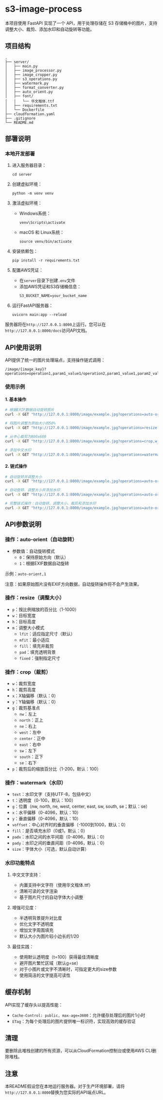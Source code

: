 # s3-image-process

本项目使用 FastAPI 实现了一个 API，用于处理存储在 S3 存储桶中的图片，支持调整大小、裁剪、添加水印和自动旋转等功能。

## 项目结构

```
.
├── server/
│   ├── main.py
│   ├── image_processor.py
│   ├── image_cropper.py
│   ├── s3_operations.py
│   ├── watermark.py
│   ├── format_converter.py
│   ├── auto_orient.py
│   ├── font/
│   │   └── 华文楷体.ttf
│   ├── requirements.txt
│   └── Dockerfile
├── cloudformation.yaml
├── .gitignore
└── README.md
```

## 部署说明

### 本地开发部署

1. 进入服务器目录：
   ```
   cd server
   ```

2. 创建虚拟环境：
   ```
   python -m venv venv
   ```

3. 激活虚拟环境：
   - Windows系统：
     ```
     venv\Scripts\activate
     ```
   - macOS 和 Linux系统：
     ```
     source venv/bin/activate
     ```

4. 安装依赖包：
   ```
   pip install -r requirements.txt
   ```

5. 配置AWS凭证：
   - 在`server`目录下创建`.env`文件
   - 添加AWS凭证和S3存储桶信息：
     ```
     S3_BUCKET_NAME=your_bucket_name
     ```

6. 运行FastAPI服务器：
   ```
   uvicorn main:app --reload
   ```

服务器将在`http://127.0.0.1:8000`上运行。您可以在`http://127.0.0.1:8000/docs`访问API文档。

## API使用说明

API提供了统一的图片处理端点，支持操作链式调用：

```
/image/{image_key}?operations=operation1,param1_value1/operation2,param1_value1,param2_value2
```

### 使用示例

#### 1. 基本操作

```bash
# 根据EXIF数据自动旋转图片
curl -X GET "http://127.0.0.1:8000/image/example.jpg?operations=auto-orient,1" --output result.jpg

# 将图片调整为原始大小的50%
curl -X GET "http://127.0.0.1:8000/image/example.jpg?operations=resize,p_50" --output result.jpg

# 从中心裁剪为800x600
curl -X GET "http://127.0.0.1:8000/image/example.jpg?operations=crop,w_800,h_600,g_center" --output result.jpg

# 添加中文水印
curl -X GET "http://127.0.0.1:8000/image/example.jpg?operations=watermark,text_版权所有,g_se" --output result.jpg
```

#### 2. 链式操作

```bash
# 自动旋转并调整大小
curl -X GET "http://127.0.0.1:8000/image/example.jpg?operations=auto-orient,1/resize,w_1000,h_800" --output result.jpg

# 自动旋转、调整大小并添加水印
curl -X GET "http://127.0.0.1:8000/image/example.jpg?operations=auto-orient,1/resize,w_800,h_600/watermark,text_版权所有,g_se" --output result.jpg

# 完整链式操作：自动旋转、调整大小、裁剪和添加水印
curl -X GET "http://127.0.0.1:8000/image/example.jpg?operations=auto-orient,1/resize,p_50/crop,w_400,h_300,g_center/watermark,text_版权所有,g_se" --output result.jpg
```

## API参数说明

### 操作：auto-orient（自动旋转）

- 参数值：自动旋转模式
  - `0`：保持原始方向（默认）
  - `1`：根据EXIF数据自动旋转

示例：`auto-orient,1`

注意：如果原始图片没有EXIF方向数据，自动旋转操作将不会产生效果。

### 操作：resize（调整大小）

- `p`：按比例缩放的百分比（1-1000）
- `w`：目标宽度
- `h`：目标高度
- `m`：调整大小模式
  - `lfit`：适应指定尺寸（默认）
  - `mfit`：最小适应
  - `fill`：填充并裁剪
  - `pad`：填充透明背景
  - `fixed`：强制指定尺寸

### 操作：crop（裁剪）

- `w`：裁剪宽度
- `h`：裁剪高度
- `x`：X轴偏移（默认：0）
- `y`：Y轴偏移（默认：0）
- `g`：裁剪基准点
  - `nw`：左上
  - `north`：正上
  - `ne`：右上
  - `west`：左中
  - `center`：正中
  - `east`：右中
  - `sw`：左下
  - `south`：正下
  - `se`：右下
- `p`：裁剪后的缩放百分比（1-200，默认：100）

### 操作：watermark（水印）

- `text`：水印文字（支持UTF-8，包括中文）
- `t`：透明度（0-100，默认：100）
- `g`：位置（nw, north, ne, west, center, east, sw, south, se；默认：se）
- `x`：水平偏移（0-4096，默认：10）
- `y`：垂直偏移（0-4096，默认：10）
- `voffset`：中心对齐时的垂直偏移（-1000到1000，默认：0）
- `fill`：是否填充水印（0或1，默认：0）
- `padx`：水印之间的水平间距（0-4096，默认：0）
- `pady`：水印之间的垂直间距（0-4096，默认：0）
- `size`：字体大小（可选，默认自动计算）

### 水印功能特点

1. 中文文字支持：
   - 内置支持中文字符（使用华文楷体.ttf）
   - 清晰可读的文字渲染
   - 基于图片尺寸的自动字体大小调整

2. 增强可见度：
   - 半透明背景提升对比度
   - 优化文字不透明度
   - 增加文字周围填充
   - 默认大小为图片较小边长的1/20

3. 最佳实践：
   - 使用默认透明度（t=100）获得最佳清晰度
   - 避开图片繁忙区域（默认g=se）
   - 对于小图片或文字不清晰时，可指定更大的size参数
   - 使用简洁的文字提高可读性

## 缓存机制

API实现了缓存头以提高性能：

- `Cache-Control: public, max-age=3600`：允许缓存处理后的图片1小时
- `ETag`：为每个处理后的图片提供唯一标识符，实现高效的缓存验证

## 清理

要删除此堆栈创建的所有资源，可以从CloudFormation控制台或使用AWS CLI删除堆栈。

## 注意

本README假设您在本地运行服务器。对于生产环境部署，请将`http://127.0.0.1:8000`替换为您实际的API端点URL。
